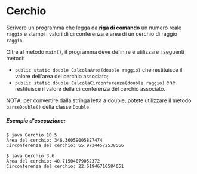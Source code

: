 # Cerchio

Scrivere un programma che legga da **riga di comando** un numero reale `raggio` e stampi i valori di circonferenza e area di un cerchio di raggio `raggio`.

Oltre al metodo `main()`, il programma deve definire e utilizzare i seguenti metodi:
* `public static double CalcolaArea(double raggio)` che restituisce il valore dell'area del cerchio associato;
* `public static double CalcolaCirconferenza(double raggio)` che restituisce il valore della circonferenza del cerchio associato.

NOTA: per convertire dalla stringa letta a double, potete utilizzare il metodo `parseDouble()` della classe `Double`

##### Esempio d'esecuzione:

```text
$ java Cerchio 10.5
Area del cerchio: 346.36059005827474
Circonferenza del cerchio: 65.97344572538566

$ java Cerchio 3.6
Area del cerchio: 40.71504079052372
Circonferenza del cerchio: 22.61946710584651
```
